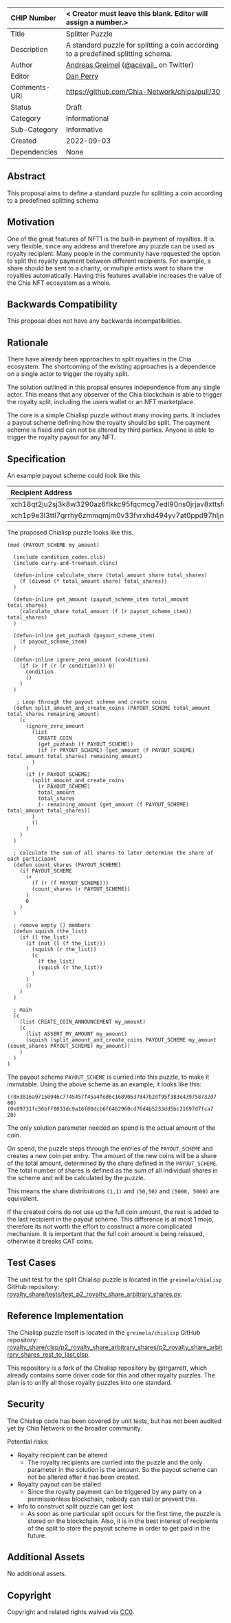 | CHIP Number  | < Creator must leave this blank. Editor will assign a number.>                                         |
| :----------- | :----------------------------------------------------------------------------------------------------- |
| Title        | Splitter Puzzle                                                                                        |
| Description  | A standard puzzle for splitting a coin according to a predefined splitting schema.                     |
| Author       | [Andreas Greimel](https://github.com/greimela) ([@acevail\_](https://twitter.com/acevail_) on Twitter) |
| Editor       | [Dan Perry](https://github.com/danieljperry)                                                           |
| Comments-URI | https://github.com/Chia-Network/chips/pull/30                                                          |
| Status       | Draft                                                                                                  |
| Category     | Informational                                                                                          |
| Sub-Category | Informative                                                                                            |
| Created      | 2022-09-03                                                                                             |
| Dependencies | None                                                                                                   |

## Abstract

This proposal aims to define a standard puzzle for splitting a coin according to a predefined splitting schema

## Motivation

One of the great features of NFT1 is the built-in payment of royalties.
It is very flexible, since any address and therefore any puzzle can be used as royalty recipient.
Many people in the community have requested the option to split the royalty payment between different recipients.
For example, a share should be sent to a charity, or multiple artists want to share the royalties automatically.
Having this features available increases the value of the Chia NFT ecosystem as a whole.

## Backwards Compatibility

This proposal does not have any backwards incompatibilities.

## Rationale

There have already been approaches to split royalties in the Chia ecosystem. The shortcoming of the existing approaches is a dependence on a single actor to trigger the royalty split.

The solution outlined in this propsal ensures independence from any single actor. This means that any observer of the Chia blockchain is able to trigger the royalty split, including the users wallet or an NFT marketplace.

The core is a simple Chialisp puzzle without many moving parts. It includes a payout scheme defining how the royalty should be split. The payment scheme is fixed and can not be altered by third parties. Anyone is able to trigger the royalty payout for any NFT.

## Specification

An example payout scheme could look like this

| Recipient Address                                              | Share      |
| :------------------------------------------------------------- | :--------- |
| xch18qt2ju2sj3k8w3290az6flkkc95fqcmcg7edl90ns0jrjav8xttsfmtqfp | 80         |
| xch1p9e3l3ttl7qrrhy6zmmqmjm0v33fvrxhd494yv7at0ppd97hljns4uw464 | 20         |

The proposed Chialisp puzzle looks like this.

```
(mod (PAYOUT_SCHEME my_amount)

  (include condition_codes.clib)
  (include curry-and-treehash.clinc)

  (defun-inline calculate_share (total_amount share total_shares)
    (f (divmod (* total_amount share) total_shares))
  )

  (defun-inline get_amount (payout_scheme_item total_amount total_shares)
    (calculate_share total_amount (f (r payout_scheme_item)) total_shares)
  )

  (defun-inline get_puzhash (payout_scheme_item)
    (f payout_scheme_item)
  )

  (defun-inline ignore_zero_amount (condition)
    (if (> (f (r (r condition))) 0)
      condition
      ()
    )
  )

   ; Loop through the payout scheme and create coins
  (defun split_amount_and_create_coins (PAYOUT_SCHEME total_amount total_shares remaining_amount)
    (c
      (ignore_zero_amount 
        (list
          CREATE_COIN
          (get_puzhash (f PAYOUT_SCHEME))
          (if (r PAYOUT_SCHEME) (get_amount (f PAYOUT_SCHEME) total_amount total_shares) remaining_amount)
        )
      )
      (if (r PAYOUT_SCHEME)
        (split_amount_and_create_coins 
          (r PAYOUT_SCHEME) 
          total_amount 
          total_shares 
          (- remaining_amount (get_amount (f PAYOUT_SCHEME) total_amount total_shares))
        )
        ()
      )
    )
  )

  ; calculate the sum of all shares to later determine the share of each participant
  (defun count_shares (PAYOUT_SCHEME)
    (if PAYOUT_SCHEME
      (+
        (f (r (f PAYOUT_SCHEME)))
        (count_shares (r PAYOUT_SCHEME))
      )
      0
    )
  )

  ; remove empty () members
  (defun squish (the_list)
    (if (l the_list)
      (if (not (l (f the_list)))
        (squish (r the_list))
        (c
          (f the_list)
          (squish (r the_list))
        )
      )
      ()
    )
  )

  ; main
  (c
    (list CREATE_COIN_ANNOUNCEMENT my_amount)
    (c
      (list ASSERT_MY_AMOUNT my_amount)
      (squish (split_amount_and_create_coins PAYOUT_SCHEME my_amount (count_shares PAYOUT_SCHEME) my_amount))
    )
  )
)
```

The payout scheme `PAYOUT_SCHEME` is curried into this puzzle, to make it immutable. 
Using the above scheme as an example, it looks like this:
```
((0x3816a97150946c7745457f45a4fed6c16890637847b2df95f383e439758732d7 80) (0x09731fc56bff8031dc9a16f60dcb6f6462960cd76d4b5233dd5bc21697d7fca7 20)
```

The only solution parameter needed on spend is the actual amount of the coin.

On spend, the puzzle steps through the entries of the `PAYOUT_SCHEME` and creates a new coin per entry. The amount of the new coins will be a share of the total amount, determined by the share defined in the `PAYOUT_SCHEME`. The total number of shares is defined as the  sum of all individual shares in the scheme and will be calculated by the puzzle.

This means the share distributions `(1,1)` and `(50,50)` and `(5000, 5000)` are equivalent.

If the created coins do not use up the full coin amount, the rest is added to the last recipient in the payout scheme. This difference is at most 1 mojo, therefore its not worth the effort to construct a more complicated mechanism. It is important that the full coin amount is being reissued, otherwise it breaks CAT coins.

## Test Cases

The unit test for the split Chialisp puzzle is located in the `greimela/chialisp` GitHub repository: [royalty_share/tests/test_p2_royalty_share_arbitrary_shares.py](https://github.com/greimela/chialisp/blob/main/royalty_share/tests/test_p2_royalty_share_arbitrary_shares.py).

<!-- A more extensive integration test using NFT offers can be found here: [tests/wallet/nft_wallet/test_nft_royalty_split.clvm](https://github.com/greimela/chia-blockchain/blob/royalty_split/tests/wallet/nft_wallet/test_nft_royalty_split.py). -->

## Reference Implementation

The Chialisp puzzle itself is located in the `greimela/chialisp` GitHub repository: [royalty_share/clsp/p2_royalty_share_arbitrary_shares/p2_royalty_share_arbitrary_shares_rest_to_last.clsp](https://github.com/greimela/chialisp/blob/main/royalty_share/clsp/p2_royalty_share_arbitrary_shares/p2_royalty_share_arbitrary_shares_rest_to_last.clsp).

This repository is a fork of the Chialisp repository by @trgarrett, which already contains some driver code for this and other royalty puzzles.
The plan is to unify all those royalty puzzles into one standard.

## Security

The Chialisp code has been covered by unit tests, but has not been audited yet by Chia Network or the broader community.

Potential risks:

- Royalty recipient can be altered
  - The royalty recipients are curried into the puzzle and the only parameter in the solution is the amount. So the payout scheme can not be altered after it has been created.
- Royalty payout can be stalled
  - Since the royalty payment can be triggered by any party on a permissionless blockchain, nobody can stall or prevent this. 
- Info to construct split puzzle can get lost
  - As soon as one particular split occurs for the first time, the puzzle is stored on the blockchain. Also, it is in the best interest of recipients of the split to store the payout scheme in order to get paid in the future.

## Additional Assets

No additional assets.

## Copyright

Copyright and related rights waived via [CC0](https://creativecommons.org/publicdomain/zero/1.0/).
